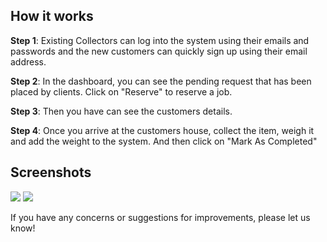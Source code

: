 ## How it works

<b>Step 1</b>: Existing Collectors can log into the system using their emails and passwords and the new customers can quickly sign up using their email address.

<b>Step 2</b>: In the dashboard, you can see the pending request that has been placed by clients. Click on "Reserve" to reserve a job.

<b>Step 3</b>: Then you have can see the customers details.

<b>Step 4</b>: Once you arrive at the customers house, collect the item, weigh it and add the weight to the system. And then click on "Mark As Completed" 


## Screenshots

<img src="https://dev-to-uploads.s3.amazonaws.com/i/rnm0j8eg5nqgli3phqsw.png">
<img src="https://dev-to-uploads.s3.amazonaws.com/i/rpozwh8f0am019z2y4xt.png">

If you have any concerns or suggestions for improvements, please let us know! 